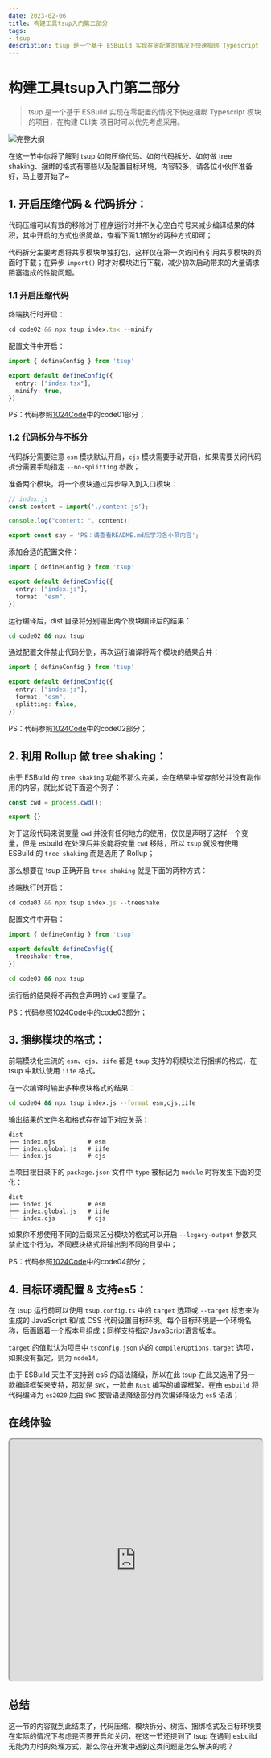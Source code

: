 ```yaml
---
date: 2023-02-06
title: 构建工具tsup入门第二部分
tags:
- tsup
description: tsup 是一个基于 ESBuild 实现在零配置的情况下快速捆绑 Typescript 模块的项目，支持 Node.js 应用中的任何内容，如：.js、.json、.mjs，及 Typescript 中的 .ts、.tsx，还包括实验性的CSS。但在由于部分功能 esbuild 存在天然的不足，但又是开发者密切关注的功能，tsup 同时也选择融合其他的构建工具共同参与，这些内容会在后续的小节说明。
---
```


# 构建工具tsup入门第二部分

> tsup 是一个基于 ESBuild 实现在零配置的情况下快速捆绑 Typescript 模块的项目，在构建 CLI类 项目时可以优先考虑采用。

![完整大纲](https://p3-juejin.byteimg.com/tos-cn-i-k3u1fbpfcp/18ab5c6814a3455eb541e6a4fd794679~tplv-k3u1fbpfcp-zoom-1.image)

在这一节中你将了解到 tsup 如何压缩代码、如何代码拆分、如何做 tree shaking、捆绑的格式有哪些以及配置目标环境，内容较多，请各位小伙伴准备好，马上要开始了~ 

## 1. 开启压缩代码 & 代码拆分：

代码压缩可以有效的移除对于程序运行时并不关心空白符号来减少编译结果的体积，其中开启的方式也很简单，查看下面1.1部分的两种方式即可；

代码拆分主要考虑将共享模块单独打包，这样仅在第一次访问有引用共享模块的页面时下载；在异步 `import()` 时才对模块进行下载，减少初次启动带来的大量请求阻塞造成的性能问题。

### 1.1 开启压缩代码

终端执行时开启：
```typescript
cd code02 && npx tsup index.tsx --minify
```

配置文件中开启：
```typescript
import { defineConfig } from 'tsup'

export default defineConfig({
  entry: ["index.tsx"],
  minify: true,
})
```

PS：代码参照[1024Code](https://1024code.com/codecubes/Ha1LfyC)中的code01部分；

### 1.2 代码拆分与不拆分

代码拆分需要注意 `esm` 模块默认开启，`cjs` 模块需要手动开启，如果需要关闭代码拆分需要手动指定 `--no-splitting` 参数；

准备两个模块，将一个模块通过异步导入到入口模块：

```typescript
// index.js
const content = import('./content.js');

console.log("content: ", content);
```

```typescript
export const say = 'PS：请查看README.md后学习各小节内容';
```

添加合适的配置文件：
```typescript
import { defineConfig } from 'tsup'

export default defineConfig({
  entry: ["index.js"],
  format: "esm",
})
```

运行编译后，dist 目录将分别输出两个模块编译后的结果：
```bash
cd code02 && npx tsup
```

通过配置文件禁止代码分割，再次运行编译将两个模块的结果合并：
```typescript
import { defineConfig } from 'tsup'

export default defineConfig({
  entry: ["index.js"],
  format: "esm",
  splitting: false,
})
```

PS：代码参照[1024Code](https://1024code.com/codecubes/Ha1LfyC)中的code02部分；

## 2. 利用 Rollup 做 tree shaking：

由于 ESBuild 的 `tree shaking` 功能不那么完美，会在结果中留存部分并没有副作用的内容，就比如说下面这个例子：

```typescript
const cwd = process.cwd();

export {}
```

对于这段代码来说变量 `cwd` 并没有任何地方的使用，仅仅是声明了这样一个变量，但是 esbuild 在处理后并没能将变量 `cwd` 移除，所以 `tsup` 就没有使用 ESBuild 的 `tree shaking` 而是选用了 Rollup；

那么想要在 tsup 正确开启 `tree shaking` 就是下面的两种方式：

终端执行时开启：
```typescript
cd code03 && npx tsup index.js --treeshake
```

配置文件中开启：
```typescript
import { defineConfig } from 'tsup'

export default defineConfig({
  treeshake: true,
})
```

```bash
cd code03 && npx tsup
```

运行后的结果将不再包含声明的 `cwd` 变量了。

PS：代码参照[1024Code](https://1024code.com/codecubes/Ha1LfyC)中的code03部分；

## 3. 捆绑模块的格式：

前端模块化主流的 `esm`、`cjs`、`iife` 都是 `tsup` 支持的将模块进行捆绑的格式，在 tsup 中默认使用 `iife` 格式。

在一次编译时输出多种模块格式的结果：
```bash
cd code04 && npx tsup index.js --format esm,cjs,iife
```

输出结果的文件名和格式存在如下对应关系：
```
dist
├── index.mjs         # esm
├── index.global.js   # iife
└── index.js          # cjs
```

当项目根目录下的 `package.json` 文件中 `type` 被标记为 `module` 时将发生下面的变化：
```
dist
├── index.js          # esm
├── index.global.js   # iife
└── index.cjs         # cjs
```

如果你不想使用不同的后缀来区分模块的格式可以开启 `--legacy-output` 参数来禁止这个行为，不同模块格式将输出到不同的目录中；

PS：代码参照[1024Code](https://1024code.com/codecubes/Ha1LfyC)中的code04部分；

## 4. 目标环境配置 & 支持es5：

在 tsup 运行前可以使用 `tsup.config.ts` 中的 `target` 选项或 `--target` 标志来为生成的 JavaScript 和/或 CSS 代码设置目标环境。每个目标环境是一个环境名称，后面跟着一个版本号组成；同样支持指定JavaScript语言版本。

`target` 的值默认为项目中 `tsconfig.json` 内的 `compilerOptions.target` 选项，如果没有指定，则为 `node14`。

由于 ESBuild 天生不支持到 es5 的语法降级，所以在此 tsup 在此又选用了另一款编译框架来支持，那就是 `SWC`，一款由 `Rust` 编写的编译框架。在由 `esbuild` 将代码编译为 `es2020` 后由 `SWC` 接管语法降级部分再次编译降级为 `es5` 语法；

## 在线体验

<iframe style="width: 100%; background-color: #151617; border-radius: 8px; height: 480px;" src="https://1024code.com/embed-ide/@小鑫同学/Ha1LfyC"></iframe>

## 总结

这一节的内容就到此结束了，代码压缩、模块拆分、树摇、捆绑格式及目标环境要在实际的情况下考虑是否要开启和关闭，在这一节还提到了 tsup 在遇到 esbuild 无能为力时的处理方式，那么你在开发中遇到这类问题是怎么解决的呢？

<Comment />
